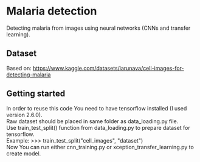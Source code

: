 # Malaria detection

Detecting malaria from images using neural networks (CNNs and transfer learning).

## Dataset

Based on: <https://www.kaggle.com/datasets/iarunava/cell-images-for-detecting-malaria>

## Getting started

In order to reuse this code You need to have tensorflow installed (I used version 2.6.0).  
Raw dataset should be placed in same folder as data_loading.py file.  
Use train_test_split() function from data_loading.py to prepare dataset for tensorflow.  
Example: >>> train_test_split("cell_images", "dataset")  
Now You can run either cnn_training.py or xception_transfer_learning.py to create model.
